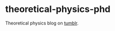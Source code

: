 # theoretical-physics-phd

Theoretical physics blog on [tumblr](https://theoretical-physics-phd.tumblr.com).